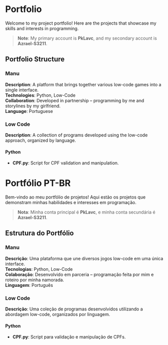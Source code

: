# Portfolio

Welcome to my project portfolio! Here are the projects that showcase my skills and interests in programming.

> **Note**: My primary account is **PkLavc**, and my secondary account is **Azrael-S3211**.

## Portfolio Structure

### Manu  
**Description**: A platform that brings together various low-code games into a single interface.  
**Technologies**: Python, Low-Code  
**Collaboration**: Developed in partnership – programming by me and storylines by my girlfriend.  
**Language**: Portuguese  

### Low Code  
**Description**: A collection of programs developed using the low-code approach, organized by language.  

#### Python  
- **CPF.py**: Script for CPF validation and manipulation.  


# Portfólio PT-BR

Bem-vindo ao meu portfólio de projetos! Aqui estão os projetos que demonstram minhas habilidades e interesses em programação.

> **Nota**: Minha conta principal é **PkLavc**, e minha conta secundária é **Azrael-S3211**.

## Estrutura do Portfólio

### Manu  
**Descrição**: Uma plataforma que une diversos jogos low-code em uma única interface.  
**Tecnologias**: Python, Low-Code  
**Colaboração**: Desenvolvido em parceria – programação feita por mim e roteiro por minha namorada.  
**Linguagem**: Português  

### Low Code  
**Descrição**: Uma coleção de programas desenvolvidos utilizando a abordagem low-code, organizados por linguagem.  

#### Python  
- **CPF.py**: Script para validação e manipulação de CPFs.  
